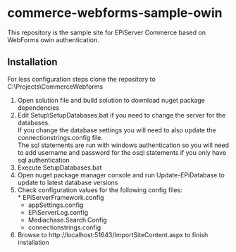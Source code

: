 commerce-webforms-sample-owin
=============================

This repository is the sample site for EPiServer Commerce based on WebForms owin authentication.  

Installation
------------

For less configuration steps clone the repository to C:\Projects\CommerceWebforms

1.  Open solution file and build solution to download nuget package dependencies
2.  Edit Setup\SetupDatabases.bat if you need to change the server for the databases.  
    If you change the database settings you will need to also update the connectionstrings.config file.  
    The sql statements are run with windows authentication so you will need to add username and password for the osql statements
    if you only have sql authentication		
3.  Execute SetupDatabases.bat		
4.  Open nuget package manager console and run Update-EPiDatabase to update to latest database versions
5.  Check configuration values for the following config files:    
        * EPiServerFramework.config
	* appSettings.config
	* EPiServerLog.config
	* Mediachase.Search.Config
	* connectionstrings.config
6.  Browse to http://localhost:51643/ImportSiteContent.aspx to finish installation
